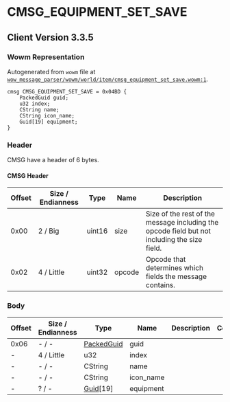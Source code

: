 # CMSG_EQUIPMENT_SET_SAVE

## Client Version 3.3.5

### Wowm Representation

Autogenerated from `wowm` file at [`wow_message_parser/wowm/world/item/cmsg_equipment_set_save.wowm:1`](https://github.com/gtker/wow_messages/tree/main/wow_message_parser/wowm/world/item/cmsg_equipment_set_save.wowm#L1).
```rust,ignore
cmsg CMSG_EQUIPMENT_SET_SAVE = 0x04BD {
    PackedGuid guid;
    u32 index;
    CString name;
    CString icon_name;
    Guid[19] equipment;
}
```
### Header

CMSG have a header of 6 bytes.

#### CMSG Header

| Offset | Size / Endianness | Type   | Name   | Description |
| ------ | ----------------- | ------ | ------ | ----------- |
| 0x00   | 2 / Big           | uint16 | size   | Size of the rest of the message including the opcode field but not including the size field.|
| 0x02   | 4 / Little        | uint32 | opcode | Opcode that determines which fields the message contains.|

### Body

| Offset | Size / Endianness | Type | Name | Description | Comment |
| ------ | ----------------- | ---- | ---- | ----------- | ------- |
| 0x06 | - / - | [PackedGuid](../spec/packed-guid.md) | guid |  |  |
| - | 4 / Little | u32 | index |  |  |
| - | - / - | CString | name |  |  |
| - | - / - | CString | icon_name |  |  |
| - | ? / - | [Guid](../spec/packed-guid.md)[19] | equipment |  |  |

